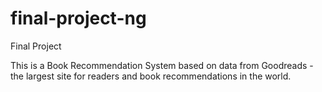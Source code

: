# final-project-ng
Final Project

This is a Book Recommendation System based on data from Goodreads - the largest site for readers and book recommendations in the world.
